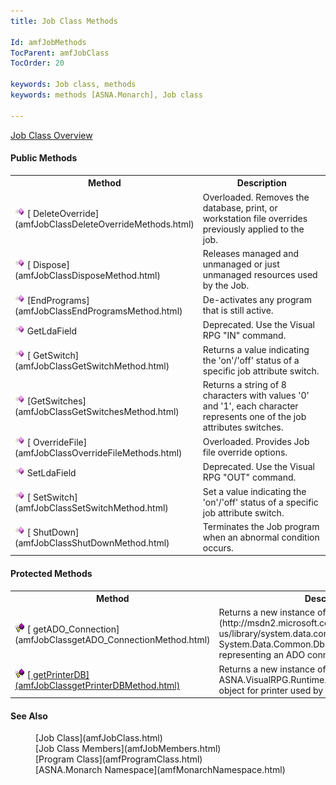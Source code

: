 ```yaml
---
title: Job Class Methods

Id: amfJobMethods
TocParent: amfJobClass
TocOrder: 20

keywords: Job class, methods
keywords: methods [ASNA.Monarch], Job class

---
```


[Job Class Overview](amfJobClass.html) 
<!-- start public properties table -->	

#### Public Methods
<table class="mytable" cellspacing="0" cellpadding="4" width="90%">
          <colgroup>
            <col width="30%" />
            <col width="70%" />
          </colgroup>
          <tr>
            <th>Method</th>
            <th>Description</th>
          </tr>
<!-- end copy BUT put in extra div and end of table -->
          <tr>
            <td><img id="Img3" style="WIDTH: 16px; HEIGHT: 16px" alt="method" src="images/methods.bmp" border="0" x-maintain-ratio="TRUE" />
              [
            DeleteOverride](amfJobClassDeleteOverrideMethods.html)
            </td>
            <td>Overloaded. Removes
          the database, print, or workstation file overrides
          previously applied to the job.</td>
          </tr>
          <tr>
            <td><img id="Img21" style="WIDTH: 16px; HEIGHT: 16px" alt="method" src="images/methods.bmp" border="0" x-maintain-ratio="TRUE" />
              [
            Dispose](amfJobClassDisposeMethod.html)
            </td>
            <td>Releases managed and
          unmanaged or just unmanaged resources used by the
          Job.</td>
          </tr>
          <tr>
            <td><img id="Img5" style="WIDTH: 16px; HEIGHT: 16px" alt="public property" src="images/methods.bmp" border="0" x-maintain-ratio="TRUE" />
              [EndPrograms](amfJobClassEndProgramsMethod.html)
            </td>
            <td>De-activates any program that
          is still active.</td>
          </tr>
          <tr>
            <td><img style="WIDTH: 16px; HEIGHT: 16px" alt="protected method" src="images/methods.bmp" width="15" border="0" x-maintain-ratio="TRUE" /> GetLdaField</td>
            <td>Deprecated. Use the Visual
          RPG "IN" command.</td>
          </tr>
          <tr>
            <td><img id="Img10" style="WIDTH: 16px; HEIGHT: 16px" alt="public property" src="images/methods.bmp" border="0" x-maintain-ratio="TRUE" />
              [
            GetSwitch](amfJobClassGetSwitchMethod.html)
            </td>
            <td>Returns a value indicating
          the 'on'/'off' status of a specific job attribute
          switch.</td>
          </tr>
          <tr>
            <td><img id="Img11" style="WIDTH: 16px; HEIGHT: 16px" alt="public property" src="images/methods.bmp" border="0" x-maintain-ratio="TRUE" />
              [GetSwitches](amfJobClassGetSwitchesMethod.html)
            </td>
            <td>Returns a string of 8
          characters with values '0' and '1', each character
          represents one of the job attributes switches.</td>
          </tr>
          <tr>
            <td><img id="Img12" style="WIDTH: 16px; HEIGHT: 16px" alt="public property" src="images/methods.bmp" border="0" x-maintain-ratio="TRUE" />
              [
            OverrideFile](amfJobClassOverrideFileMethods.html)
            </td>
            <td>Overloaded. Provides Job file
          override options.</td>
          </tr>
          <tr>
            <td><img style="WIDTH: 16px; HEIGHT: 16px" alt="protected method" src="images/methods.bmp" width="15" border="0" x-maintain-ratio="TRUE" /> SetLdaField</td>
            <td>Deprecated. Use the Visual
          RPG "OUT" command.</td>
          </tr>
          <tr>
            <td><img id="Img18" style="WIDTH: 16px; HEIGHT: 16px" alt="public property" src="images/methods.bmp" border="0" x-maintain-ratio="TRUE" />
              [
            SetSwitch](amfJobClassSetSwitchMethod.html)
            </td>
            <td>Set a value indicating the
          'on'/'off' status of a specific job attribute
          switch.</td>
          </tr>
          <tr>
            <td><img id="Img19" style="WIDTH: 16px; HEIGHT: 16px" alt="public property" src="images/methods.bmp" border="0" x-maintain-ratio="TRUE" />
              [
            ShutDown](amfJobClassShutDownMethod.html)
            </td>
            <td>Terminates the Job program
          when an abnormal condition occurs.</td>
          </tr>
</table>

<!-- start public properties table -->	

#### Protected Methods
<table class="mytable" cellspacing="0" cellpadding="4" width="90%">
          <colgroup>
            <col width="30%" />
            <col width="70%" />
          </colgroup>
          <tr>
            <th>Method</th>
            <th>Description</th>
          </tr>
<!-- end copy BUT put in extra div and end of table -->
          <tr>
            <td><img style="WIDTH: 16px; HEIGHT: 16px" alt="public property" src="images/promethod.bmp" border="0" x-maintain-ratio="TRUE" />
              [
            getADO_Connection](amfJobClassgetADO_ConnectionMethod.html)
            </td>
            <td>Returns a new instance of
          a 
          [getDatabase](http://msdn2.microsoft.com/en-us/library/system.data.common.dbconnection.aspx">
          System.Data.Common.DbConnection</a> object representing an
          ADO connection to a database.</td>
          </tr>
          <tr>
            <td><img style="WIDTH: 16px; HEIGHT: 16px" alt="public property" src="images/promethod.bmp" border="0" x-maintain-ratio="TRUE" />
              <a href="amfJobClassgetDatabaseMethod.html)
            </td>
            <td>Returns a new instance of
          ASNA.VisualRPG.Runtime.Database connection object for the
          job.</td>
          </tr>
          <tr>
            <td><img style="WIDTH: 16px; HEIGHT: 16px" alt="public property" src="images/promethod.bmp" border="0" x-maintain-ratio="TRUE" />
              [
            getPrinterDB](amfJobClassgetPrinterDBMethod.html)
            </td>
            <td>Returns a new instance of
          ASNA.VisualRPG.Runtime.Database connection object for
          printer used by the job.</td>
          </tr>
</table>

#### See Also
<dl>
        <dd>[Job Class](amfJobClass.html)
        </dd><dd>
        [Job Class
        Members](amfJobMembers.html)</dd>
       <dd>[Program Class](amfProgramClass.html)</dd>
        <dd>[ASNA.Monarch
        Namespace](amfMonarchNamespace.html)</dd>
</dl>   

